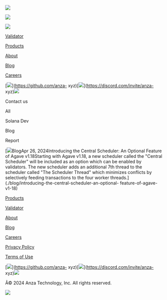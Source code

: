 ![](https://framerusercontent.com/images/Cn8W0w0U7WBezHB6C9w7WKoyc.jpg)

![](https://framerusercontent.com/images/q93jJSreCMoPhShI6UDZsFTqnxQ.jpg)

[![](https://framerusercontent.com/images/wbwBT8rnJauU8TAvgCeZ1bAGyY.svg)](./)

[Validator](./#validator)

[Products](./#products)

[About](./#about)

[Blog](./blog)

[Careers](https://apply.workable.com/anza-xyz/?lng=en)

[![](https://framerusercontent.com/images/OAGsclntMVAi6UQ1gaqHXOlCWRo.svg)](https://github.com/anza-
xyz)[![](https://framerusercontent.com/images/x9h6JMbm1igCpRMK2Bx9FauDwxg.svg)](https://discord.com/invite/anza-
xyz)[![](https://framerusercontent.com/images/IlSSjk0ZO40F3A2V8aTPlOyTygk.svg)](https://twitter.com/anza_xyz)

Contact us

All

Solana Dev

Blog

Report

[![](https://framerusercontent.com/images/r5v2eJxBn58ZBhm5ITvxnWahzQ.png)BlogApr
26, 2024Introducing the Central Scheduler: An Optional Feature of Agave
v1.18Starting with Agave v1.18, a new scheduler called the "Central Scheduler"
will be included as an option which can be enabled by validators. The new
scheduler adds an additional 7th thread to the scheduler called "The Scheduler
Thread" which minimizes conflicts by selectively feeding transactions to the
four worker threads.](./blog/introducing-the-central-scheduler-an-optional-
feature-of-agave-v1-18)

[Products](./#products)

[Validator](./#validator)

[About](./#about)

[Blog](./blog)

[Careers](https://apply.workable.com/anza-xyz/)

[Privacy Policy](./privacy)

[Terms of Use](./termsofuse)

[![](https://framerusercontent.com/images/OAGsclntMVAi6UQ1gaqHXOlCWRo.svg)](https://github.com/anza-
xyz)[![](https://framerusercontent.com/images/x9h6JMbm1igCpRMK2Bx9FauDwxg.svg)](https://discord.com/invite/anza-
xyz)[![](https://framerusercontent.com/images/IlSSjk0ZO40F3A2V8aTPlOyTygk.svg)](https://twitter.com/anza_xyz)

Â© 2024 Anza Technology, Inc. All rights reserved.

![](https://framerusercontent.com/images/QSayUQHyUFcMHbZZbTlffBvd0Hg.svg)

